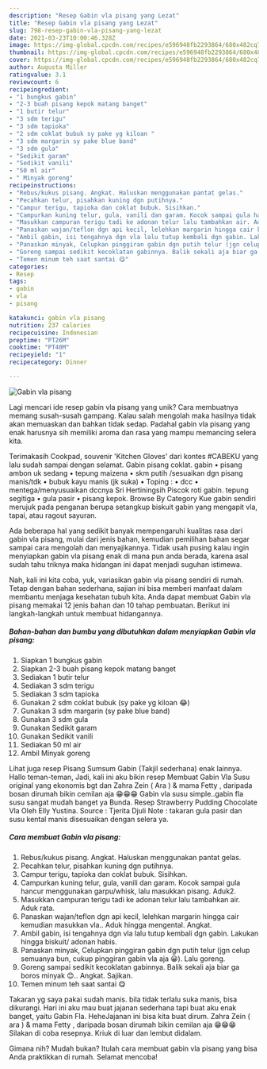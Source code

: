 ```yaml
---
description: "Resep Gabin vla pisang yang Lezat"
title: "Resep Gabin vla pisang yang Lezat"
slug: 798-resep-gabin-vla-pisang-yang-lezat
date: 2021-03-23T10:00:46.328Z
image: https://img-global.cpcdn.com/recipes/e596948fb2293864/680x482cq70/gabin-vla-pisang-foto-resep-utama.jpg
thumbnail: https://img-global.cpcdn.com/recipes/e596948fb2293864/680x482cq70/gabin-vla-pisang-foto-resep-utama.jpg
cover: https://img-global.cpcdn.com/recipes/e596948fb2293864/680x482cq70/gabin-vla-pisang-foto-resep-utama.jpg
author: Augusta Miller
ratingvalue: 3.1
reviewcount: 6
recipeingredient:
- "1 bungkus gabin"
- "2-3 buah pisang kepok matang banget"
- "1 butir telur"
- "3 sdm terigu"
- "3 sdm tapioka"
- "2 sdm coklat bubuk sy pake yg kiloan "
- "3 sdm margarin sy pake blue band"
- "3 sdm gula"
- "Sedikit garam"
- "Sedikit vanili"
- "50 ml air"
- " Minyak goreng"
recipeinstructions:
- "Rebus/kukus pisang. Angkat. Haluskan menggunakan pantat gelas."
- "Pecahkan telur, pisahkan kuning dgn putihnya."
- "Campur terigu, tapioka dan coklat bubuk. Sisihkan."
- "Campurkan kuning telur, gula, vanili dan garam. Kocok sampai gula hancur menggunakan garpu/whisk, lalu masukkan pisang. Aduk2."
- "Masukkan campuran terigu tadi ke adonan telur lalu tambahkan air. Aduk rata."
- "Panaskan wajan/teflon dgn api kecil, lelehkan margarin hingga cair kemudian masukkan vla.. Aduk hingga mengental. Angkat."
- "Ambil gabin, isi tengahnya dgn vla lalu tutup kembali dgn gabin. Lakukan hingga biskuit/ adonan habis."
- "Panaskan minyak, Celupkan pinggiran gabin dgn putih telur (jgn celup semuanya bun, cukup pinggiran gabin vla aja 😀). Lalu goreng."
- "Goreng sampai sedikit kecoklatan gabinnya. Balik sekali aja biar ga boros minyak 😊.. Angkat. Sajikan."
- "Temen minum teh saat santai 😋"
categories:
- Resep
tags:
- gabin
- vla
- pisang

katakunci: gabin vla pisang 
nutrition: 237 calories
recipecuisine: Indonesian
preptime: "PT26M"
cooktime: "PT40M"
recipeyield: "1"
recipecategory: Dinner

---
```



![Gabin vla pisang](https://img-global.cpcdn.com/recipes/e596948fb2293864/680x482cq70/gabin-vla-pisang-foto-resep-utama.jpg)

Lagi mencari ide resep gabin vla pisang yang unik? Cara membuatnya memang susah-susah gampang. Kalau salah mengolah maka hasilnya tidak akan memuaskan dan bahkan tidak sedap. Padahal gabin vla pisang yang enak harusnya sih memiliki aroma dan rasa yang mampu memancing selera kita.

Terimakasih Cookpad, souvenir &#39;Kitchen Gloves&#39; dari kontes #CABEKU yang lalu sudah sampai dengan selamat. Gabin pisang coklat. gabin • pisang ambon uk sedang • tepung maizena • skm putih /sesuaikan dgn pisang manis/tdk • bubuk kayu manis (jk suka) • Toping : • dcc • mentega/menyusuaikan dccnya Sri Hertiningsih Piscok roti gabin. tepung segitiga • gula pasir • pisang kepok. Browse By Category Kue gabin sendiri merujuk pada penganan berupa setangkup biskuit gabin yang mengapit vla, tapai, atau ragout sayuran.

Ada beberapa hal yang sedikit banyak mempengaruhi kualitas rasa dari gabin vla pisang, mulai dari jenis bahan, kemudian pemilihan bahan segar sampai cara mengolah dan menyajikannya. Tidak usah pusing kalau ingin menyiapkan gabin vla pisang enak di mana pun anda berada, karena asal sudah tahu triknya maka hidangan ini dapat menjadi suguhan istimewa.


Nah, kali ini kita coba, yuk, variasikan gabin vla pisang sendiri di rumah. Tetap dengan bahan sederhana, sajian ini bisa memberi manfaat dalam membantu menjaga kesehatan tubuh kita. Anda dapat membuat Gabin vla pisang memakai 12 jenis bahan dan 10 tahap pembuatan. Berikut ini langkah-langkah untuk membuat hidangannya.

<!--inarticleads1-->

##### Bahan-bahan dan bumbu yang dibutuhkan dalam menyiapkan Gabin vla pisang:

1. Siapkan 1 bungkus gabin
1. Siapkan 2-3 buah pisang kepok matang banget
1. Sediakan 1 butir telur
1. Sediakan 3 sdm terigu
1. Sediakan 3 sdm tapioka
1. Gunakan 2 sdm coklat bubuk (sy pake yg kiloan 😂)
1. Gunakan 3 sdm margarin (sy pake blue band)
1. Gunakan 3 sdm gula
1. Gunakan Sedikit garam
1. Gunakan Sedikit vanili
1. Sediakan 50 ml air
1. Ambil  Minyak goreng


Lihat juga resep Pisang Sumsum Gabin (Takjil sederhana) enak lainnya. Hallo teman-teman, Jadi, kali ini aku bikin resep Membuat Gabin Vla Susu original yang ekonomis bgt dan Zahra Zein ( Ara ) &amp; mama Fetty , daripada bosan dirumah bikin cemilan aja 😁😁😁 Gabin vla susu simple..gabin fla susu sangat mudah banget ya Bunda. Resep Strawberry Pudding Chocolate Vla Oleh Elly Yustina. Source : Tjerita Djuli Note : takaran gula pasir dan susu kental manis disesuaikan dengan selera ya. 

<!--inarticleads2-->

##### Cara membuat Gabin vla pisang:

1. Rebus/kukus pisang. Angkat. Haluskan menggunakan pantat gelas.
1. Pecahkan telur, pisahkan kuning dgn putihnya.
1. Campur terigu, tapioka dan coklat bubuk. Sisihkan.
1. Campurkan kuning telur, gula, vanili dan garam. Kocok sampai gula hancur menggunakan garpu/whisk, lalu masukkan pisang. Aduk2.
1. Masukkan campuran terigu tadi ke adonan telur lalu tambahkan air. Aduk rata.
1. Panaskan wajan/teflon dgn api kecil, lelehkan margarin hingga cair kemudian masukkan vla.. Aduk hingga mengental. Angkat.
1. Ambil gabin, isi tengahnya dgn vla lalu tutup kembali dgn gabin. Lakukan hingga biskuit/ adonan habis.
1. Panaskan minyak, Celupkan pinggiran gabin dgn putih telur (jgn celup semuanya bun, cukup pinggiran gabin vla aja 😀). Lalu goreng.
1. Goreng sampai sedikit kecoklatan gabinnya. Balik sekali aja biar ga boros minyak 😊.. Angkat. Sajikan.
1. Temen minum teh saat santai 😋


Takaran yg saya pakai sudah manis. bila tidak terlalu suka manis, bisa dikurangi. Hari ini aku mau buat jajanan sederhana tapi buat aku enak banget, yaitu Gabin Fla. HeheJajanan ini bisa kita buat dirum. Zahra Zein ( ara ) &amp; mama Fetty , daripada bosan dirumah bikin cemilan aja 😁😁😁 Silakan di coba resepnya. Kriuk di luar dan lembut didalam. 

Gimana nih? Mudah bukan? Itulah cara membuat gabin vla pisang yang bisa Anda praktikkan di rumah. Selamat mencoba!
